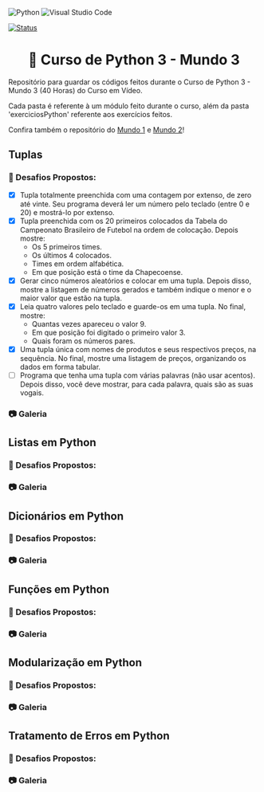 ![Python](https://img.shields.io/badge/python-3670A0?style=for-the-badge&logo=python&logoColor=ffdd54) ![Visual Studio Code](https://img.shields.io/badge/Visual%20Studio%20Code-0078d7.svg?style=for-the-badge&logo=visual-studio-code&logoColor=white)

[![Status](https://img.shields.io/badge/Status-Em%20Desenvolvimento-green)]()

<h1 align="center">🐍 Curso de Python 3 - Mundo 3</h1>
Repositório para guardar os códigos feitos durante o Curso de Python 3 - Mundo 3 (40 Horas) do Curso em Vídeo.

Cada pasta é referente à um módulo feito durante o curso, além da pasta 'exerciciosPython' referente aos exercícios feitos.

Confira também o repositório do [Mundo 1](https://github.com/sergiomnds/python-mundo1) e [Mundo 2](https://github.com/sergiomnds/python-mundo2)!

<h2>Tuplas</h2>

<h3>🎯 Desafios Propostos:</h3>

- [X] Tupla totalmente preenchida com uma contagem por extenso, de zero até vinte. Seu programa deverá ler um número pelo teclado (entre 0 e 20) e mostrá-lo por extenso.
- [X] Tupla preenchida com os 20 primeiros colocados da Tabela do Campeonato Brasileiro de Futebol na ordem de colocação. Depois mostre:
    - Os 5 primeiros times.
    - Os últimos 4 colocados.
    - Times em ordem alfabética.
    - Em que posição está o time da Chapecoense.
- [X] Gerar cinco números aleatórios e colocar em uma tupla. Depois disso, mostre a listagem de números gerados e também indique o menor e o maior valor que estão na tupla.
- [X] Leia quatro valores pelo teclado e guarde-os em uma tupla. No final, mostre:
    - Quantas vezes apareceu o valor 9.
    - Em que posição foi digitado o primeiro valor 3.
    - Quais foram os números pares.
- [X] Uma tupla única com nomes de produtos e seus respectivos preços, na sequência. No final, mostre uma listagem de preços, organizando os dados em forma tabular.
- [ ] Programa que tenha uma tupla com várias palavras (não usar acentos). Depois disso, você deve mostrar, para cada palavra, quais são as suas vogais.

<h3>📷 Galeria</h3>

<h2>Listas em Python</h2>

<h3>🎯 Desafios Propostos:</h3>
    
<h3>📷 Galeria</h3>

<h2>Dicionários em Python</h2>

<h3>🎯 Desafios Propostos:</h3>

<h3>📷 Galeria</h3>

<h2>Funções em Python</h2>

<h3>🎯 Desafios Propostos:</h3>

<h3>📷 Galeria</h3>

<h2>Modularização em Python</h2>

<h3>🎯 Desafios Propostos:</h3>

<h3>📷 Galeria</h3>

<h2>Tratamento de Erros em Python</h2>

<h3>🎯 Desafios Propostos:</h3>

<h3>📷 Galeria</h3>
